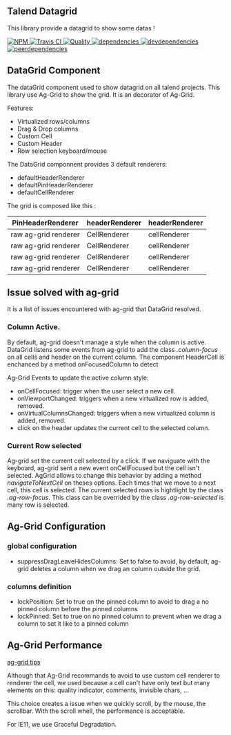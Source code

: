## Talend Datagrid

This library provide a datagrid to show some datas !

[![NPM][npm-icon] ][npm-url]
[![Travis CI][travis-ci-image] ][travis-ci-url]
[![Quality][quality-badge] ][quality-url]
[![dependencies][dependencies-image] ][dependencies-url]
[![devdependencies][devdependencies-image] ][devdependencies-url]
[![peerdependencies][peerdependencies-image] ][peerdependencies-url]

[npm-icon]: https://nodei.co/npm/@talend/datagrid.png?downloads=true
[npm-url]: https://npmjs.org/package/@talend/datagrid
[travis-ci-image]: https://travis-ci.org/Talend/@talend/datagrid.svg?branch=master
[travis-ci-url]: https://travis-ci.org/Talend/@talend/datagrid

[dependencies-image]: https://david-dm.org/Talend/@talend/datagrid.png
[dependencies-url]: https://david-dm.org/Talend/@talend/datagrid
[devdependencies-image]: https://david-dm.org/Talend/@talend/datagrid/dev-status.png
[devdependencies-url]: https://david-dm.org/Talend/@talend/datagrid#info=devDependencies
[peerdependencies-image]: https://david-dm.org/Talend/@talend/datagrid/peer-status.svg
[peerdependencies-url]: https://david-dm.org/Talend/@talend/datagrid?type=peer
[quality-badge]: http://npm.packagequality.com/shield/@talend/datagrid.svg
[quality-url]: http://packagequality.com/#?package=@talend/datagrid

## DataGrid Component

The dataGrid component used to show datagrid on all talend projects. This library use Ag-Grid to show the grid. It is an decorator of Ag-Grid.

Features:

* Virtualized rows/columns
* Drag & Drop columns
* Custom Cell
* Custom Header
* Row selection keyboard/mouse

The DataGrid componnent provides 3 default renderers:
* defaultHeaderRenderer
* defaultPinHeaderRenderer
* defaultCellRenderer

The grid is composed like this :

|PinHeaderRenderer|headerRenderer|headerRenderer
| --- | --- | ---
| raw ag-grid renderer | CellRenderer | cellRenderer
| raw ag-grid renderer | CellRenderer | cellRenderer
| raw ag-grid renderer | CellRenderer | cellRenderer
| raw ag-grid renderer | CellRenderer | cellRenderer

## Issue solved with ag-grid

It is a list of issues encountered with ag-grid that DataGrid resolved.

### Column Active.

By default, ag-grid doesn't manage a style when the column is active. DataGrid listens some events from ag-grid to add the class *.column-focus* on all cells and header on the current column.
The component HeaderCell is enchanced by a method onFocusedColumn to detect

Ag-Grid Events to update the active column style:

 - onCellFocused: trigger when the user select a new cell.
 - onViewportChanged: triggers when a new virtualized row is added, removed.
 - onVirtualColumnsChanged: triggers when a new virtualized column is added, removed.
 - click on the header updates the current cell to the selected column.

### Current Row selected

 Ag-grid set the current cell selected by a click. If we naviguate with the keyboard, ag-grid sent a new event onCellFocused but the cell isn't selected. AgGrid allows to change this behavior by adding a method *navigateToNextCell* on theses options. Each times that we move to a next cell, this cell is selected. The current selected rows is hightlight by the class *.ag-row-focus*. This class can be overrided by the class *.ag-row-selected* is many row is selected.

 ## Ag-Grid Configuration

 ### global configuration

  * suppressDragLeaveHidesColumns: Set to false to avoid, by default, ag-grid deletes a column when we drag an column outside the grid.

### columns definition

 * lockPosition: Set to true on the pinned column to avoid to drag a no pinned column before the pinned columns
 * lockPinned: Set to true on no pinned column to prevent when we drag a column to set it like to a pinned column

## Ag-Grid Performance

[ag-grid tips](https://www.ag-grid.com/javascript-grid-performance/)

Although that Ag-Grid recommands to avoid to use custom cell renderer to renderer the cell, we used because a cell can't have only text but many elements on this: quality indicator, comments, invisible chars, ...

This choice creates a issue when we quickly scroll,  by the mouse, the scrollbar. With the scroll whell, the performance is acceptable.

For IE11, we use Graceful Degradation.
